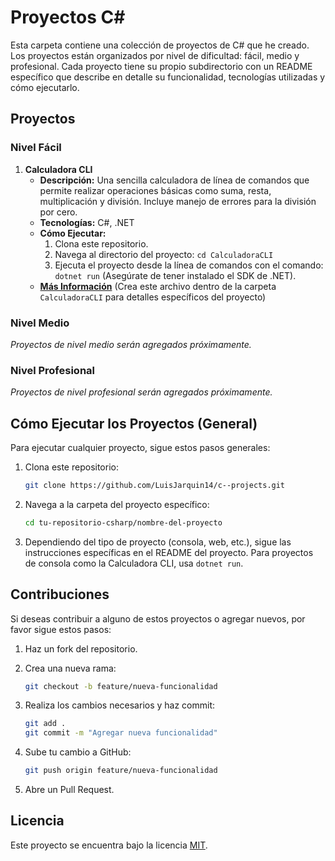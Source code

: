 # Proyectos C#

Esta carpeta contiene una colección de proyectos de C# que he creado. Los proyectos están organizados por nivel de dificultad: fácil, medio y profesional. Cada proyecto tiene su propio subdirectorio con un README específico que describe en detalle su funcionalidad, tecnologías utilizadas y cómo ejecutarlo.

## Proyectos

### Nivel Fácil

1. **Calculadora CLI**
   - **Descripción:** Una sencilla calculadora de línea de comandos que permite realizar operaciones básicas como suma, resta, multiplicación y división. Incluye manejo de errores para la división por cero.
   - **Tecnologías:** C#, .NET
   - **Cómo Ejecutar:**
     1. Clona este repositorio.
     2. Navega al directorio del proyecto: `cd CalculadoraCLI`
     3. Ejecuta el proyecto desde la línea de comandos con el comando: `dotnet run` (Asegúrate de tener instalado el SDK de .NET).
   - **[Más Información](FACIL/CalculadoraCLI/README.md)** (Crea este archivo dentro de la carpeta `CalculadoraCLI` para detalles específicos del proyecto)

### Nivel Medio

_Proyectos de nivel medio serán agregados próximamente._

### Nivel Profesional

_Proyectos de nivel profesional serán agregados próximamente._

## Cómo Ejecutar los Proyectos (General)

Para ejecutar cualquier proyecto, sigue estos pasos generales:

1. Clona este repositorio:

   ```sh
   git clone https://github.com/LuisJarquin14/c--projects.git
   ```

2. Navega a la carpeta del proyecto específico:

   ```sh
   cd tu-repositorio-csharp/nombre-del-proyecto
   ```

3. Dependiendo del tipo de proyecto (consola, web, etc.), sigue las instrucciones específicas en el README del proyecto. Para proyectos de consola como la Calculadora CLI, usa `dotnet run`.

## Contribuciones

Si deseas contribuir a alguno de estos proyectos o agregar nuevos, por favor sigue estos pasos:

1. Haz un fork del repositorio.

2. Crea una nueva rama:

   ```sh
   git checkout -b feature/nueva-funcionalidad
   ```

3. Realiza los cambios necesarios y haz commit:

   ```sh
   git add .
   git commit -m "Agregar nueva funcionalidad"
   ```

4. Sube tu cambio a GitHub:

   ```sh
   git push origin feature/nueva-funcionalidad
   ```

5. Abre un Pull Request.

## Licencia

Este proyecto se encuentra bajo la licencia [MIT](LICENSE).
